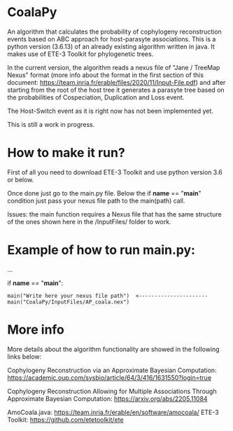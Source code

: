 # CoalaPy
An algorithm that calculates the probability of cophylogeny reconstruction events based on ABC approach for host-parasyte associations.
This is a python version (3.6.13) of an already existing algorithm written in java. It makes use of ETE-3 Toolkit for phylogenetic trees.

In the current version, the algorithm reads a nexus file of "Jane / TreeMap Nexus" format 
(more info about the format in the first section of this document: https://team.inria.fr/erable/files/2020/11/Input-File.pdf)
and after starting from the root of the host tree it generates a parasyte tree based on the probabilities of Cospeciation, Duplication and Loss event.

The Host-Switch event as it is right now has not been implemented yet.

This is still a work in progress.

# How to make it run?

First of all you need to download ETE-3 Toolkit and use python version 3.6 or below.

Once done just go to the main.py file.
Below the if __name__ == "__main__" condition just pass your nexus file path to the main(path) call.

Issues: the main function requires a Nexus file that has the same structure of the ones shown here in the /InputFiles/ folder to work.

# Example of how to run main.py:

...

if __name__ == "__main__":
    
    main("Write here your nexus file path")  <---------------------- main("CoalaPy/InputFiles/AP_coala.nex")

# More info

More details about the algorithm functionality are showed in the following links below:

Cophylogeny Reconstruction via an Approximate Bayesian Computation: https://academic.oup.com/sysbio/article/64/3/416/1631550?login=true

Cophylogeny Reconstruction Allowing for Multiple Associations Through Approximate Bayesian Computation: https://arxiv.org/abs/2205.11084


AmoCoala.java: https://team.inria.fr/erable/en/software/amocoala/
ETE-3 Toolkit: https://github.com/etetoolkit/ete
